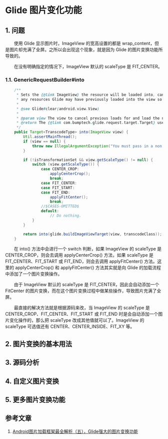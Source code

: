 # Glide 图片变化功能

## 1. 问题

　　使用 Glide 显示图片时，ImageView 的宽高设置的都是 wrap_content，但是图片却充满了全屏。之所以会出现这个现象，就是因为 Glide 的图片变换功能所导致的。

　　在没有明确指定的情况下，ImageView 默认的 scaleType 是 FIT_CENTER。

### 1.1. GenericRequestBuilder#into

```java
    /**
     * Sets the {@link ImageView} the resource will be loaded into, cancels any existing loads into the view, and frees
     * any resources Glide may have previously loaded into the view so they may be reused.
     *
     * @see Glide#clear(android.view.View)
     *
     * @param view The view to cancel previous loads for and load the new resource into.
     * @return The {@link com.bumptech.glide.request.target.Target} used to wrap the given {@link ImageView}.
     */
    public Target<TranscodeType> into(ImageView view) {
        Util.assertMainThread();
        if (view == null) {
            throw new IllegalArgumentException("You must pass in a non null View");
        }

        if (!isTransformationSet && view.getScaleType() != null) {
            switch (view.getScaleType()) {
                case CENTER_CROP:
                    applyCenterCrop();
                    break;
                case FIT_CENTER:
                case FIT_START:
                case FIT_END:
                    applyFitCenter();
                    break;
                //$CASES-OMITTED$
                default:
                    // Do nothing.
            }
        }

        return into(glide.buildImageViewTarget(view, transcodeClass));
    }

```

　　在 into() 方法中会进行一个 switch 判断，如果 ImageView 的 scaleType 是 CENTER_CROP，则会去调用 applyCenterCrop() 方法，如果 scaleType 是 FIT_CENTER、FIT_START 或 FIT_END，则会去调用 applyFitCenter() 方法。这里的 applyCenterCrop() 和 applyFitCenter() 方法其实就是向 Glide 的加载流程中添加了一个图片变换操作。

　　由于 ImageView 默认的 scaleType 是 FIT_CENTER，因此会自动添加一个 FitCenter 的图片变换，而在这个图片变换过程中做某些操作，导致图片充满了全屏。

　　最直接的解决方法就是根据源码来改，当 ImageView 的 scaleType 是 CENTER_CROP、FIT_CENTER、FIT_START 或 FIT_END 时是会自动添加一个图片变化操作的，那么把 scaleType 改成其他值就可以了。ImageView 的 scaleType 可选值还有 CENTER、CENTER_INSIDE、FIT_XY 等。



## 2. 图片变换的基本用法



## 3. 源码分析



## 4. 自定义图片变换



## 5. 更多图片变换功能






## 参考文章
1. [Android图片加载框架最全解析（五），Glide强大的图片变换功能](https://blog.csdn.net/guolin_blog/article/details/71524668)




































